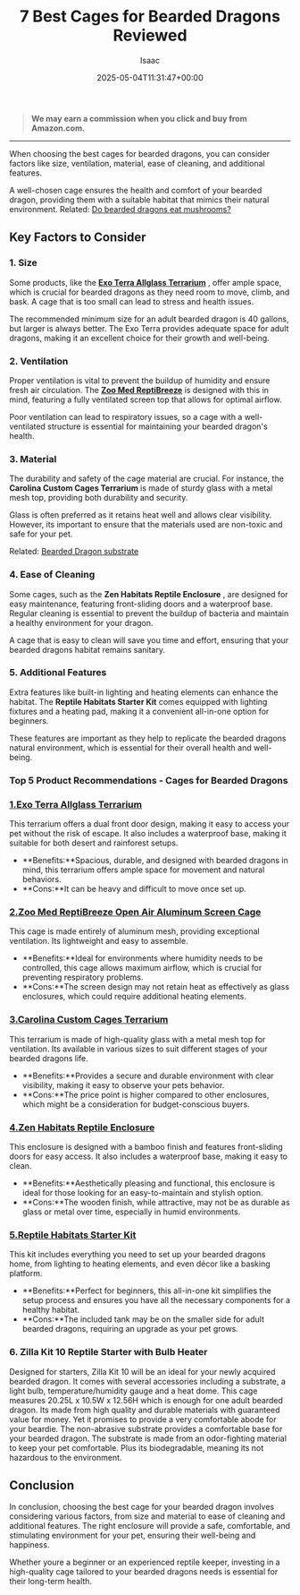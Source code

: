 ﻿---
author: Isaac
layout: post
title: 7 Best Cages for Bearded Dragons Reviewed
date: '2025-05-04T11:31:47+00:00'
categories:
- Lizard
- Product Reviews
tags: []
slug: /best-cages-for-bearded-dragons/
lastmod: 2025-05-07T12:21:23+03:00
---
> **We may earn a commission when you click and buy from Amazon.com.**
>

---
When choosing the best cages for bearded dragons, you can consider factors like size, ventilation, material, ease of cleaning, and additional features.

A well-chosen cage ensures the health and comfort of your bearded dragon, providing them with a suitable habitat that mimics their natural environment. Related:
[Do bearded dragons eat mushrooms?](https://pestpolicy.com/can-bearded-dragons-eat-mushrooms/)
## Key Factors to Consider
### 1. Size
Some products, like the
[**Exo Terra Allglass Terrarium**](https://www.amazon.com/dp/B000OAYXTK/?tag=p-policy-20)
, offer ample space, which is crucial for bearded dragons as they need room to move, climb, and bask. A cage that is too small can lead to stress and health issues.

The recommended minimum size for an adult bearded dragon is 40 gallons, but larger is always better. The Exo Terra provides adequate space for adult dragons, making it an excellent choice for their growth and well-being.
### 2. Ventilation
Proper ventilation is vital to prevent the buildup of humidity and ensure fresh air circulation. The
[**Zoo Med ReptiBreeze**](https://www.amazon.com/dp/B001PHABI8/?tag=p-policy-20)
is designed with this in mind, featuring a fully ventilated screen top that allows for optimal airflow.

Poor ventilation can lead to respiratory issues, so a cage with a well-ventilated structure is essential for maintaining your bearded dragon's health.
### 3. Material
The durability and safety of the cage material are crucial. For instance, the
**Carolina Custom Cages Terrarium**
is made of sturdy glass with a metal mesh top, providing both durability and security.

Glass is often preferred as it retains heat well and allows clear visibility. However, its important to ensure that the materials used are non-toxic and safe for your pet.

Related:
[Bearded Dragon substrate](https://pestpolicy.com/best-substrate-for-bearded-dragons/)
### 4. Ease of Cleaning
Some cages, such as the
**Zen Habitats Reptile Enclosure**
, are designed for easy maintenance, featuring front-sliding doors and a waterproof base. Regular cleaning is essential to prevent the buildup of bacteria and maintain a healthy environment for your dragon.

A cage that is easy to clean will save you time and effort, ensuring that your bearded dragons habitat remains sanitary.
### 5. Additional Features
Extra features like built-in lighting and heating elements can enhance the habitat. The
**Reptile Habitats Starter Kit**
comes equipped with lighting fixtures and a heating pad, making it a convenient all-in-one option for beginners.

These features are important as they help to replicate the bearded dragons natural environment, which is essential for their overall health and well-being.
### Top 5 Product Recommendations - Cages for Bearded Dragons
### [1.**Exo Terra Allglass Terrarium**](https://www.amazon.com/dp/B000OAYXTK/?tag=p-policy-20)
This terrarium offers a dual front door design, making it easy to access your pet without the risk of escape. It also includes a waterproof base, making it suitable for both desert and rainforest setups.
- **Benefits:**Spacious, durable, and designed with bearded dragons in mind, this terrarium offers ample space for movement and natural behaviors.
- **Cons:**It can be heavy and difficult to move once set up.
### [2.**Zoo Med ReptiBreeze Open Air Aluminum Screen Cage**](https://www.amazon.com/dp/B001PHABI8/?tag=p-policy-20)
This cage is made entirely of aluminum mesh, providing exceptional ventilation. Its lightweight and easy to assemble.
- **Benefits:**Ideal for environments where humidity needs to be controlled, this cage allows maximum airflow, which is crucial for preventing respiratory problems.
- **Cons:**The screen design may not retain heat as effectively as glass enclosures, which could require additional heating elements.
### [3.**Carolina Custom Cages Terrarium**](https://www.amazon.com/dp/B01N1SGQCI/?tag=p-policy-20)
This terrarium is made of high-quality glass with a metal mesh top for ventilation. Its available in various sizes to suit different stages of your bearded dragons life.
- **Benefits:**Provides a secure and durable environment with clear visibility, making it easy to observe your pets behavior.
- **Cons:**The price point is higher compared to other enclosures, which might be a consideration for budget-conscious buyers.
### [4.**Zen Habitats Reptile Enclosure**](https://www.amazon.com/dp/B07KMK6CMZ/?tag=p-policy-20)
This enclosure is designed with a bamboo finish and features front-sliding doors for easy access. It also includes a waterproof base, making it easy to clean.
- **Benefits:**Aesthetically pleasing and functional, this enclosure is ideal for those looking for an easy-to-maintain and stylish option.
- **Cons:**The wooden finish, while attractive, may not be as durable as glass or metal over time, especially in humid environments.
### [5.**Reptile Habitats Starter Kit**](https://www.amazon.com/dp/B0CFTG55QX/?tag=p-policy-20)
This kit includes everything you need to set up your bearded dragons home, from lighting to heating elements, and even décor like a basking platform.
- **Benefits:**Perfect for beginners, this all-in-one kit simplifies the setup process and ensures you have all the necessary components for a healthy habitat.
- **Cons:**The included tank may be on the smaller side for adult bearded dragons, requiring an upgrade as your pet grows.
### **6. Zilla Kit 10 Reptile Starter with Bulb Heater**
Designed for starters, Zilla Kit 10 will be an ideal for your newly acquired bearded dragon. It comes with several accessories including a substrate, a light bulb, temperature/humidity gauge and a heat dome.
This cage measures 20.25L x 10.5W x 12.56H which is enough for one adult bearded dragon. Its made from high quality and durable materials with guaranteed value for money. Yet it promises to provide a very comfortable abode for your beardie.
The non-abrasive substrate provides a comfortable base for your bearded dragon. The substrate is made from an odor-fighting material to keep your pet comfortable. Plus its biodegradable, meaning its not hazardous to the environment.
## Conclusion
In conclusion, choosing the best cage for your bearded dragon involves considering various factors, from size and material to ease of cleaning and additional features. The right enclosure will provide a safe, comfortable, and stimulating environment for your pet, ensuring their well-being and happiness.

Whether youre a beginner or an experienced reptile keeper, investing in a high-quality cage tailored to your bearded dragons needs is essential for their long-term health.